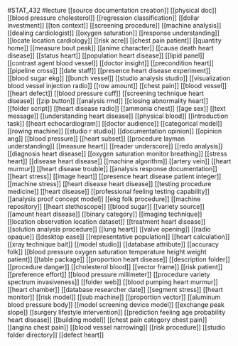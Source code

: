 #STAT_432
#lecture
[[source documentation creation]]
[[physical doc]]
[[blood pressure cholesterol]]
[[regression classification]]
[[dollar investment]]
[[ton context]]
[[screening procedure]]
[[machine analysis]]
[[dealing cardiologist]]
[[oxygen saturation]]
[[response understanding]]
[[locate location cardiology]]
[[risk acre]]
[[chest pain patient]]
[[quantity home]]
[[measure bout peak]]
[[anime character]]
[[cause death heart disease]]
[[status heart]]
[[population heart disease]]
[[lipid panel]]
[[contrast agent blood vessel]]
[[doctor insight]]
[[precondition heart]]
[[pipeline cross]]
[[date staff]]
[[presence heart disease experiment]]
[[blood sugar ekg]]
[[bunch vessel]]
[[studio analysis studio]]
[[visualization blood vessel injection radio]]
[[row amount]]
[[chest pain]]
[[blood vessel]]
[[heart defect]]
[[blood pressure cuff]]
[[screening technique heart disease]]
[[zip button]]
[[analysis rmd]]
[[closing abnormality heart]]
[[folder script]]
[[heart disease radio]]
[[ammonia chest]]
[[age sex]]
[[text message]]
[[understanding heart disease]]
[[physical blood]]
[[introduction task]]
[[heart echocardiogram]]
[[doctor audience]]
[[categorical model]]
[[rowing machine]]
[[studio r studio]]
[[documentation opinion]]
[[opinion ang]]
[[blood pressure]]
[[heart subset]]
[[procedure layman understanding]]
[[measure heart]]
[[reader underscore]]
[[redo analysis]]
[[diagnosis heart disease]]
[[oxygen saturation monitor breathing]]
[[stress heart]]
[[disease heart disease]]
[[machine algorithm]]
[[artery vein]]
[[heart murmur]]
[[heart disease trouble]]
[[analysis response documentation]]
[[heart stress]]
[[image heart]]
[[presence heart disease patient integer]]
[[machine stress]]
[[heart disease heart disease]]
[[testing procedure medicine]]
[[heart disease]]
[[professional feeling testing capability]]
[[analysis proof concept model]]
[[ekg folk procedure]]
[[machine repository]]
[[heart stethoscope]]
[[blood sugar]]
[[variety source]]
[[amount heart disease]]
[[binary category]]
[[imaging technique]]
[[location observation location dataset]]
[[treatment heart disease]]
[[solution analysis procedure]]
[[lung heart]]
[[valve opening]]
[[radio opaque]]
[[desktop ease]]
[[representative population]]
[[heart calculation]]
[[xray technique bait]]
[[model studio]]
[[database attribute]]
[[accuracy folk]]
[[blood pressure oxygen saturation temperature height weight patient]]
[[table package]]
[[proportion heart disease]]
[[description folder]]
[[procedure danger]]
[[cholesterol blood]]
[[vector frame]]
[[risk patient]]
[[preference effort]]
[[blood pressure millimeter]]
[[procedure variety spectrum invasiveness]]
[[folder web]]
[[blood pumping heart murmur]]
[[heart chamber]]
[[database researcher date]]
[[segment stress]]
[[heart monitor]]
[[risk model]]
[[sub machine]]
[[proportion vector]]
[[aluminum blood pressure body]]
[[model screening device model]]
[[exchange peak slope]]
[[surgery lifestyle intervention]]
[[prediction feeling age probability heart disease]]
[[building model]]
[[chest pain category chest pain]]
[[angina chest pain]]
[[blood vessel narrowing]]
[[risk procedure]]
[[studio folder directory]]
[[defect heart]]
